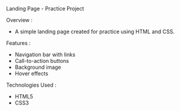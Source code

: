 Landing Page - Practice Project

Overview :
- A simple landing page created for practice using HTML and CSS.

Features :
- Navigation bar with links
- Call-to-action buttons
- Background image
- Hover effects

Technologies Used :
- HTML5
- CSS3

